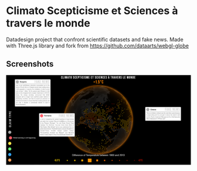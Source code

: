 # Climato Scepticisme et Sciences à travers le monde
Datadesign project that confront scientific datasets and fake news.
Made with Three.js library and fork from https://github.com/dataarts/webgl-globe

## Screenshots
![[screenshot03]](doc/DatadesignPreview.png)